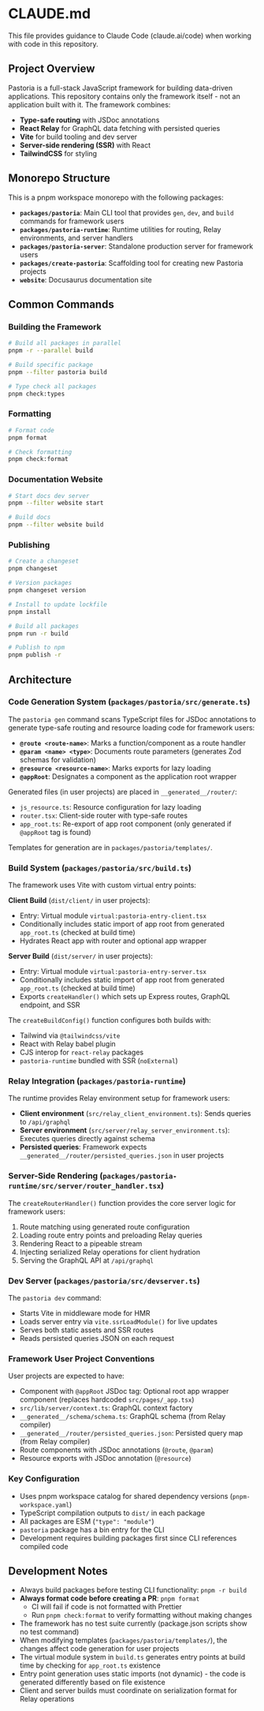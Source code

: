 # CLAUDE.md

This file provides guidance to Claude Code (claude.ai/code) when working with
code in this repository.

## Project Overview

Pastoria is a full-stack JavaScript framework for building data-driven
applications. This repository contains only the framework itself - not an
application built with it. The framework combines:

- **Type-safe routing** with JSDoc annotations
- **React Relay** for GraphQL data fetching with persisted queries
- **Vite** for build tooling and dev server
- **Server-side rendering (SSR)** with React
- **TailwindCSS** for styling

## Monorepo Structure

This is a pnpm workspace monorepo with the following packages:

- **`packages/pastoria`**: Main CLI tool that provides `gen`, `dev`, and `build`
  commands for framework users
- **`packages/pastoria-runtime`**: Runtime utilities for routing, Relay
  environments, and server handlers
- **`packages/pastoria-server`**: Standalone production server for framework
  users
- **`packages/create-pastoria`**: Scaffolding tool for creating new Pastoria
  projects
- **`website`**: Docusaurus documentation site

## Common Commands

### Building the Framework

```bash
# Build all packages in parallel
pnpm -r --parallel build

# Build specific package
pnpm --filter pastoria build

# Type check all packages
pnpm check:types
```

### Formatting

```bash
# Format code
pnpm format

# Check formatting
pnpm check:format
```

### Documentation Website

```bash
# Start docs dev server
pnpm --filter website start

# Build docs
pnpm --filter website build
```

### Publishing

```bash
# Create a changeset
pnpm changeset

# Version packages
pnpm changeset version

# Install to update lockfile
pnpm install

# Build all packages
pnpm run -r build

# Publish to npm
pnpm publish -r
```

## Architecture

### Code Generation System (`packages/pastoria/src/generate.ts`)

The `pastoria gen` command scans TypeScript files for JSDoc annotations to
generate type-safe routing and resource loading code for framework users:

- **`@route <route-name>`**: Marks a function/component as a route handler
- **`@param <name> <type>`**: Documents route parameters (generates Zod schemas
  for validation)
- **`@resource <resource-name>`**: Marks exports for lazy loading
- **`@appRoot`**: Designates a component as the application root wrapper

Generated files (in user projects) are placed in `__generated__/router/`:

- `js_resource.ts`: Resource configuration for lazy loading
- `router.tsx`: Client-side router with type-safe routes
- `app_root.ts`: Re-export of app root component (only generated if `@appRoot`
  tag is found)

Templates for generation are in `packages/pastoria/templates/`.

### Build System (`packages/pastoria/src/build.ts`)

The framework uses Vite with custom virtual entry points:

**Client Build** (`dist/client/` in user projects):

- Entry: Virtual module `virtual:pastoria-entry-client.tsx`
- Conditionally includes static import of app root from generated `app_root.ts`
  (checked at build time)
- Hydrates React app with router and optional app wrapper

**Server Build** (`dist/server/` in user projects):

- Entry: Virtual module `virtual:pastoria-entry-server.tsx`
- Conditionally includes static import of app root from generated `app_root.ts`
  (checked at build time)
- Exports `createHandler()` which sets up Express routes, GraphQL endpoint, and
  SSR

The `createBuildConfig()` function configures both builds with:

- Tailwind via `@tailwindcss/vite`
- React with Relay babel plugin
- CJS interop for `react-relay` packages
- `pastoria-runtime` bundled with SSR (`noExternal`)

### Relay Integration (`packages/pastoria-runtime`)

The runtime provides Relay environment setup for framework users:

- **Client environment** (`src/relay_client_environment.ts`): Sends queries to
  `/api/graphql`
- **Server environment** (`src/server/relay_server_environment.ts`): Executes
  queries directly against schema
- **Persisted queries**: Framework expects
  `__generated__/router/persisted_queries.json` in user projects

### Server-Side Rendering (`packages/pastoria-runtime/src/server/router_handler.tsx`)

The `createRouterHandler()` function provides the core server logic for
framework users:

1. Route matching using generated route configuration
2. Loading route entry points and preloading Relay queries
3. Rendering React to a pipeable stream
4. Injecting serialized Relay operations for client hydration
5. Serving the GraphQL API at `/api/graphql`

### Dev Server (`packages/pastoria/src/devserver.ts`)

The `pastoria dev` command:

- Starts Vite in middleware mode for HMR
- Loads server entry via `vite.ssrLoadModule()` for live updates
- Serves both static assets and SSR routes
- Reads persisted queries JSON on each request

### Framework User Project Conventions

User projects are expected to have:

- Component with `@appRoot` JSDoc tag: Optional root app wrapper component
  (replaces hardcoded `src/pages/_app.tsx`)
- `src/lib/server/context.ts`: GraphQL context factory
- `__generated__/schema/schema.ts`: GraphQL schema (from Relay compiler)
- `__generated__/router/persisted_queries.json`: Persisted query map (from Relay
  compiler)
- Route components with JSDoc annotations (`@route`, `@param`)
- Resource exports with JSDoc annotation (`@resource`)

### Key Configuration

- Uses pnpm workspace catalog for shared dependency versions
  (`pnpm-workspace.yaml`)
- TypeScript compilation outputs to `dist/` in each package
- All packages are ESM (`"type": "module"`)
- `pastoria` package has a bin entry for the CLI
- Development requires building packages first since CLI references compiled
  code

## Development Notes

- Always build packages before testing CLI functionality: `pnpm -r build`
- **Always format code before creating a PR**: `pnpm format`
  - CI will fail if code is not formatted with Prettier
  - Run `pnpm check:format` to verify formatting without making changes
- The framework has no test suite currently (package.json scripts show no test
  command)
- When modifying templates (`packages/pastoria/templates/`), the changes affect
  code generation for user projects
- The virtual module system in `build.ts` generates entry points at build time
  by checking for `app_root.ts` existence
- Entry point generation uses static imports (not dynamic) - the code is
  generated differently based on file existence
- Client and server builds must coordinate on serialization format for Relay
  operations
